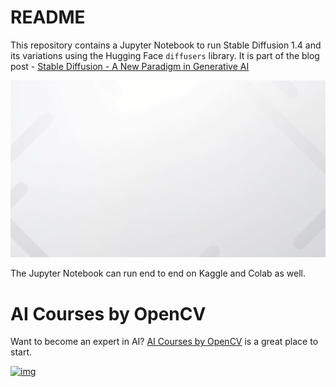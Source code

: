 # README

This repository contains a Jupyter Notebook to run Stable Diffusion 1.4 and its variations using the Hugging Face `diffusers` library. It is part of the blog post - [Stable Diffusion - A New Paradigm in Generative AI](https://learnopencv.com/stable-diffusion-generative-ai/)



![img](images/Stable_Diffusion_Feature_GIF.gif)



The Jupyter Notebook can run end to end on Kaggle and Colab as well.

# AI Courses by OpenCV

Want to become an expert in AI? [AI Courses by OpenCV](https://opencv.org/courses/) is a great place to start.

[![img](https://camo.githubusercontent.com/5c10c2db6c1c005a3846ca4e1774a650346ef7e0be436aa7b39e50210d2a80af/68747470733a2f2f6c6561726e6f70656e63762e636f6d2f77702d636f6e74656e742f75706c6f6164732f323032332f30312f41492d436f75727365732d42792d4f70656e43562d4769746875622e706e67)](https://opencv.org/courses/)